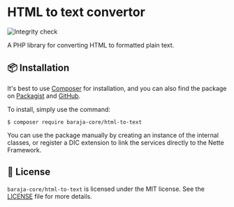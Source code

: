 HTML to text convertor
======================

![Integrity check](https://github.com/baraja-core/html-to-text/workflows/Integrity%20check/badge.svg)

A PHP library for converting HTML to formatted plain text.

📦 Installation
---------------

It's best to use [Composer](https://getcomposer.org) for installation, and you can also find the package on
[Packagist](https://packagist.org/packages/baraja-core/html-to-text) and
[GitHub](https://github.com/baraja-core/html-to-text).

To install, simply use the command:

```shell
$ composer require baraja-core/html-to-text
```

You can use the package manually by creating an instance of the internal classes, or register a DIC extension to link the services directly to the Nette Framework.

📄 License
-----------

`baraja-core/html-to-text` is licensed under the MIT license. See the [LICENSE](https://github.com/baraja-core/html-to-text/blob/master/LICENSE) file for more details.
